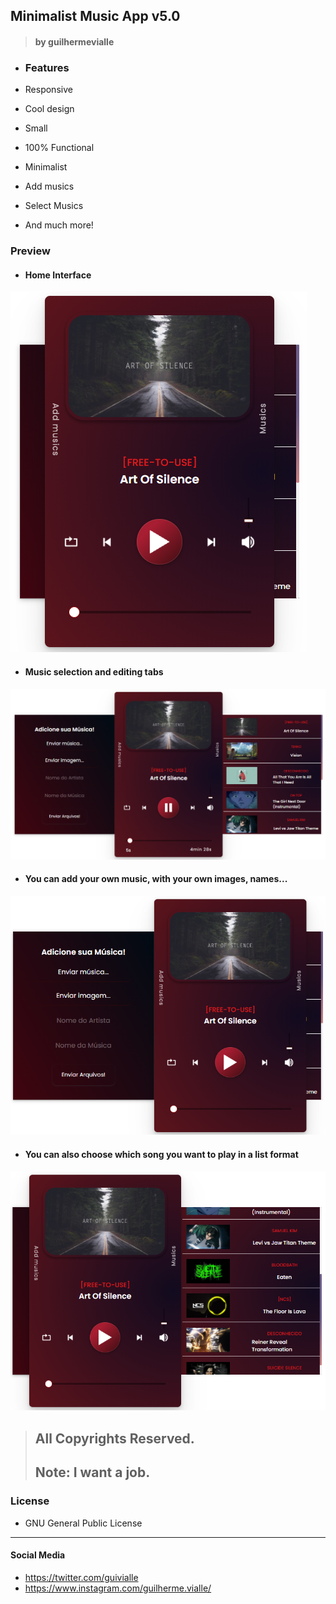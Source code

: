 ## Minimalist Music App v5.0 

> #### by guilhermevialle

-   ### Features

-   Responsive
-   Cool design
-   Small
-   100% Functional
-   Minimalist
-   Add musics
-   Select Musics
-   And much more!

   ### Preview
   
   - #### Home Interface
   ![](https://github.com/guilhermevialle/MinimalistMusicPlayerv5.0/blob/main/Minimalist%20Music%20Player%20-%20v5.0/Screenshots/capture1.PNG)

   - #### Music selection and editing tabs
   ![](https://github.com/guilhermevialle/MinimalistMusicPlayerv5.0/blob/main/Minimalist%20Music%20Player%20-%20v5.0/Screenshots/capture.PNG)

   - #### You can add your own music, with your own images, names...
   ![](https://github.com/guilhermevialle/MinimalistMusicPlayerv5.0/blob/main/Minimalist%20Music%20Player%20-%20v5.0/Screenshots/capture2.PNG)
   
   - #### You can also choose which song you want to play in a list format
   ![](https://github.com/guilhermevialle/MinimalistMusicPlayerv5.0/blob/main/Minimalist%20Music%20Player%20-%20v5.0/Screenshots/capture3.PNG)

  > ## All Copyrights Reserved.
 > ## Note: I want a job.

   ### License

-   GNU General Public License

------------

#### Social Media

- https://twitter.com/guivialle
- https://www.instagram.com/guilherme.vialle/
